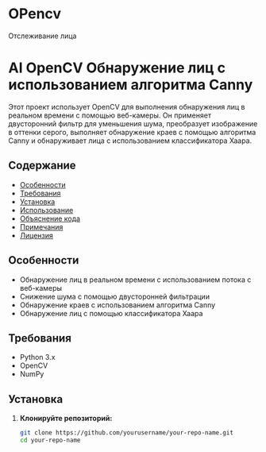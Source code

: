 # OPencv
Отслеживание лица
# AI OpenCV Обнаружение лиц с использованием алгоритма Canny

Этот проект использует OpenCV для выполнения обнаружения лиц в реальном времени с помощью веб-камеры. Он применяет двусторонний фильтр для уменьшения шума, преобразует изображение в оттенки серого, выполняет обнаружение краев с помощью алгоритма Canny и обнаруживает лица с использованием классификатора Хаара.

## Содержание

- [Особенности](#особенности)
- [Требования](#требования)
- [Установка](#установка)
- [Использование](#использование)
- [Объяснение кода](#объяснение-кода)
- [Примечания](#примечания)
- [Лицензия](#лицензия)

## Особенности

- Обнаружение лиц в реальном времени с использованием потока с веб-камеры
- Снижение шума с помощью двусторонней фильтрации
- Обнаружение краев с использованием алгоритма Canny
- Обнаружение лиц с помощью классификатора Хаара

## Требования

- Python 3.x
- OpenCV
- NumPy

## Установка

1. **Клонируйте репозиторий:**

   ```bash
   git clone https://github.com/yourusername/your-repo-name.git
   cd your-repo-name
